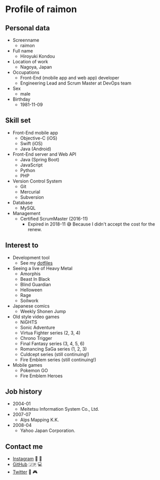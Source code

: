 # Profile of raimon

## Personal data

* Screenname
    * raimon
* Full name
    * Hiroyuki Kondou
* Location of work
    * Nagoya, Japan
* Occupations
    * Front-End (mobile app and web app) developer
    * Engineering Lead and Scrum Master at DevOps team
* Sex
    * male
* Birthday
    * 1981-11-09

## Skill set

* Front-End mobile app
    * Objective-C (iOS)
    * Swift (iOS)
    * Java (Android)
* Front-End server and Web API
    * Java (Spring Boot)
    * JavaScript
    * Python
    * PHP
* Version Control System
    * Git
    * Mercurial
    * Subversion
* Database
    * MySQL
* Management
    * Certified ScrumMaster (2016-11)
        * Expired in 2018-11 :sweat_smile: Because I didn't accept the cost for the renew.

## Interest to

* Development tool
    * See my [dotfiles](https://github.com/raimon49/dotfiles)
* Seeing a live of Heavy Metal
    * Amorphis
    * Beast In Black
    * Blind Guardian
    * Helloween
    * Rage
    * Soilwork
* Japanese comics
    * Weekly Shonen Jump
* Old style video games
    * NiGHTS
    * Sonic Adventure
    * Virtua Fighter series (2, 3, 4)
    * Chrono Trigger
    * Final Fantasy series (3, 4, 5, 6)
    * Romancing SaGa series (1, 2, 3)
    * Culdcept series (still continuing!)
    * Fire Emblem series (still continuing!)
* Mobile games
    * Pokemon GO
    * Fire Emblem Heroes

## Job history

* 2004-01
    * Meitetsu Information System Co., Ltd.
* 2007-07
    * Alps Mapping K.K.
* 2008-04
    * Yahoo Japan Corporation.

## Contact me

* [Instagram](https://www.instagram.com/raimon49/) :ramen: :beer:
* [GitHub](https://github.com/raimon49) :jp: :computer:
* [Twitter](https://twitter.com/raimon49) :metal: :video_game:
